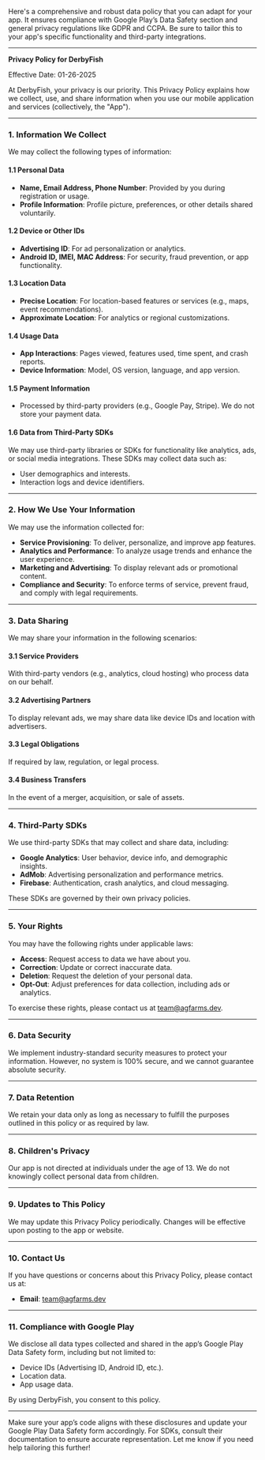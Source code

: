Here's a comprehensive and robust data policy that you can adapt for your app. It ensures compliance with Google Play’s Data Safety section and general privacy regulations like GDPR and CCPA. Be sure to tailor this to your app's specific functionality and third-party integrations.

---

**Privacy Policy for DerbyFish**  

Effective Date: 01-26-2025

At DerbyFish, your privacy is our priority. This Privacy Policy explains how we collect, use, and share information when you use our mobile application and services (collectively, the "App").  

---

### **1. Information We Collect**
We may collect the following types of information:  

#### **1.1 Personal Data**
- **Name, Email Address, Phone Number**: Provided by you during registration or usage.
- **Profile Information**: Profile picture, preferences, or other details shared voluntarily.  

#### **1.2 Device or Other IDs**
- **Advertising ID**: For ad personalization or analytics.
- **Android ID, IMEI, MAC Address**: For security, fraud prevention, or app functionality.  

#### **1.3 Location Data**
- **Precise Location**: For location-based features or services (e.g., maps, event recommendations).
- **Approximate Location**: For analytics or regional customizations.  

#### **1.4 Usage Data**
- **App Interactions**: Pages viewed, features used, time spent, and crash reports.
- **Device Information**: Model, OS version, language, and app version.  

#### **1.5 Payment Information**
- Processed by third-party providers (e.g., Google Pay, Stripe). We do not store your payment data.  

#### **1.6 Data from Third-Party SDKs**
We may use third-party libraries or SDKs for functionality like analytics, ads, or social media integrations. These SDKs may collect data such as:  
- User demographics and interests.
- Interaction logs and device identifiers.  

---

### **2. How We Use Your Information**
We may use the information collected for:  
- **Service Provisioning**: To deliver, personalize, and improve app features.  
- **Analytics and Performance**: To analyze usage trends and enhance the user experience.  
- **Marketing and Advertising**: To display relevant ads or promotional content.  
- **Compliance and Security**: To enforce terms of service, prevent fraud, and comply with legal requirements.  

---

### **3. Data Sharing**
We may share your information in the following scenarios:  

#### **3.1 Service Providers**
With third-party vendors (e.g., analytics, cloud hosting) who process data on our behalf.  

#### **3.2 Advertising Partners**
To display relevant ads, we may share data like device IDs and location with advertisers.  

#### **3.3 Legal Obligations**
If required by law, regulation, or legal process.  

#### **3.4 Business Transfers**
In the event of a merger, acquisition, or sale of assets.  

---

### **4. Third-Party SDKs**
We use third-party SDKs that may collect and share data, including:  
- **Google Analytics**: User behavior, device info, and demographic insights.  
- **AdMob**: Advertising personalization and performance metrics.  
- **Firebase**: Authentication, crash analytics, and cloud messaging.  

These SDKs are governed by their own privacy policies.  

---

### **5. Your Rights**
You may have the following rights under applicable laws:  
- **Access**: Request access to data we have about you.  
- **Correction**: Update or correct inaccurate data.  
- **Deletion**: Request the deletion of your personal data.  
- **Opt-Out**: Adjust preferences for data collection, including ads or analytics.  

To exercise these rights, please contact us at team@agfarms.dev.  

---

### **6. Data Security**
We implement industry-standard security measures to protect your information. However, no system is 100% secure, and we cannot guarantee absolute security.  

---

### **7. Data Retention**
We retain your data only as long as necessary to fulfill the purposes outlined in this policy or as required by law.  

---

### **8. Children's Privacy**
Our app is not directed at individuals under the age of 13. We do not knowingly collect personal data from children.  

---

### **9. Updates to This Policy**
We may update this Privacy Policy periodically. Changes will be effective upon posting to the app or website.  

---

### **10. Contact Us**
If you have questions or concerns about this Privacy Policy, please contact us at:  
- **Email**: team@agfarms.dev

---

### **11. Compliance with Google Play**
We disclose all data types collected and shared in the app’s Google Play Data Safety form, including but not limited to:  
- Device IDs (Advertising ID, Android ID, etc.).  
- Location data.  
- App usage data.  

By using DerbyFish, you consent to this policy.  

---

Make sure your app’s code aligns with these disclosures and update your Google Play Data Safety form accordingly. For SDKs, consult their documentation to ensure accurate representation. Let me know if you need help tailoring this further!
